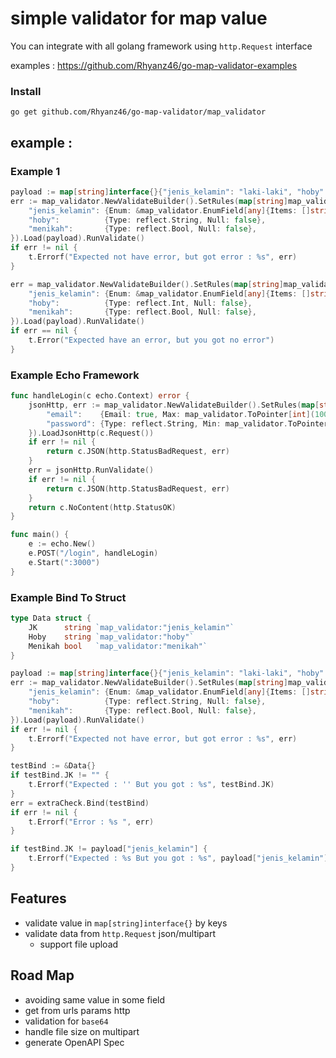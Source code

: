 # simple validator for map value

You can integrate with all golang framework using `http.Request` interface

examples : https://github.com/Rhyanz46/go-map-validator-examples

### Install 
```shell
go get github.com/Rhyanz46/go-map-validator/map_validator
```

## example :

### Example 1
```go
payload := map[string]interface{}{"jenis_kelamin": "laki-laki", "hoby": "Main PS", "umur": 1, "menikah": true}
err := map_validator.NewValidateBuilder().SetRules(map[string]map_validator.Rules{
    "jenis_kelamin": {Enum: &map_validator.EnumField[any]{Items: []string{"laki-laki", "perempuan"}}},
    "hoby":          {Type: reflect.String, Null: false},
    "menikah":       {Type: reflect.Bool, Null: false},
}).Load(payload).RunValidate()
if err != nil {
    t.Errorf("Expected not have error, but got error : %s", err)
}

err = map_validator.NewValidateBuilder().SetRules(map[string]map_validator.Rules{
    "jenis_kelamin": {Enum: &map_validator.EnumField[any]{Items: []string{"laki-laki", "perempuan"}}},
    "hoby":          {Type: reflect.Int, Null: false},
    "menikah":       {Type: reflect.Bool, Null: false},
}).Load(payload).RunValidate()
if err == nil {
    t.Error("Expected have an error, but you got no error")
}
```

### Example Echo Framework
```go
func handleLogin(c echo.Context) error {
    jsonHttp, err := map_validator.NewValidateBuilder().SetRules(map[string]map_validator.Rules{
        "email":    {Email: true, Max: map_validator.ToPointer[int](100)},
        "password": {Type: reflect.String, Min: map_validator.ToPointer[int](6), Max: map_validator.ToPointer[int](30)},
    }).LoadJsonHttp(c.Request())
    if err != nil {
        return c.JSON(http.StatusBadRequest, err)
    }
    err = jsonHttp.RunValidate()
    if err != nil {
        return c.JSON(http.StatusBadRequest, err)
    }
    return c.NoContent(http.StatusOK)
}

func main() {
    e := echo.New()
    e.POST("/login", handleLogin)
    e.Start(":3000")
}

```

### Example Bind To Struct
```go
type Data struct {
    JK      string `map_validator:"jenis_kelamin"`
    Hoby    string `map_validator:"hoby"`
    Menikah bool   `map_validator:"menikah"`
}

payload := map[string]interface{}{"jenis_kelamin": "laki-laki", "hoby": "Main PS", "umur": 1, "menikah": true}
err := map_validator.NewValidateBuilder().SetRules(map[string]map_validator.Rules{
    "jenis_kelamin": {Enum: &map_validator.EnumField[any]{Items: []string{"laki-laki", "perempuan"}}},
    "hoby":          {Type: reflect.String, Null: false},
    "menikah":       {Type: reflect.Bool, Null: false},
}).Load(payload).RunValidate()
if err != nil {
    t.Errorf("Expected not have error, but got error : %s", err)
}

testBind := &Data{}
if testBind.JK != "" {
    t.Errorf("Expected : '' But you got : %s", testBind.JK)
}
err = extraCheck.Bind(testBind)
if err != nil {
    t.Errorf("Error : %s ", err)
}

if testBind.JK != payload["jenis_kelamin"] {
    t.Errorf("Expected : %s But you got : %s", payload["jenis_kelamin"], testBind.JK)
}

```

## Features
- validate value in `map[string]interface{}` by keys
- validate data from `http.Request` json/multipart
  - support file upload

## Road Map
- avoiding same value in some field
- get from urls params http
- validation for `base64`
- handle file size on multipart
- generate OpenAPI Spec